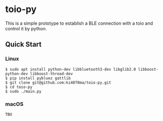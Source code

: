 # toio-py

This is a simple prototype to establish a BLE connection with a toio and control it by python.


## Quick Start

### Linux

```
$ sudo apt install python-dev libbluetooth3-dev libglib2.0 libboost-python-dev libboost-thread-dev
$ pip install pybluez gattlib
$ git clone git@github.com:ki4070ma/toio-py.git
$ cd toio-py
$ sudo ./main.py
```

### macOS

```
TBU
```

